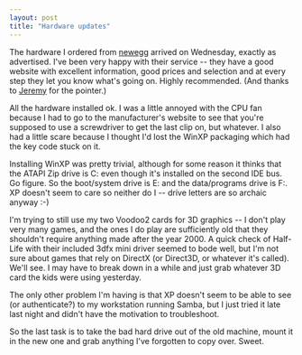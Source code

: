 ```yaml
---
layout: post
title: "Hardware updates"
---
```




The hardware I ordered from <a href="http://www.newegg.com/">newegg</a> arrived on Wednesday, exactly as advertised. I've been very happy with their service -- they have a good website with excellent information, good prices and selection and at every step they let you know what's going on. Highly recommended. (And thanks to <a href="http://jeremy.zawodny.com/blog/">Jeremy</a> for the pointer.)

<p>All the hardware installed ok. I was a little annoyed with the CPU fan because I had to go to the manufacturer's website to see that you're supposed to use a screwdriver to get the last clip on, but whatever. I also had a little scare because I thought I'd lost the WinXP packaging which had the key code stuck on it.</p>

<p>Installing WinXP was pretty trivial, although for some reason it thinks that the ATAPI Zip drive is C: even though it's installed on the second IDE bus. Go figure. So the boot/system drive is E: and the data/programs drive is F:. XP doesn't seem to care so neither do I -- drive letters are so archaic anyway :-)</p>

<p>I'm trying to still use my two Voodoo2 cards for 3D graphics -- I don't play very many games, and the ones I do play are sufficiently old that they shouldn't require anything made after the year 2000. A quick check of Half-Life with their included 3dfx mini driver seemed to bode well, but I'm not sure about games that rely on DirectX (or Direct3D, or whatever it's called). We'll see. I may have to break down in a while and just grab whatever 3D card the kids were using yesterday. </p>

<p>The only other problem I'm having is that XP doesn't seem to be able to see (or authenticate?) to my workstation running Samba, but I just tried it late last night and didn't have the motivation to troubleshoot.</p>

<p>So the last task is to take the bad hard drive out of the old machine, mount it in the new one and grab anything I've forgotten to copy over. Sweet.</p>


